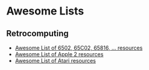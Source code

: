 # Awesome Lists

## Retrocomputing

* [Awesome List of 6502, 65C02, 65816, ...  resources](6502.md)
* [Awesome List of Apple 2 resources](Apple2.md)
* [Awesome List of Atari resources](Atari.md)
